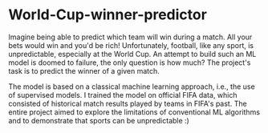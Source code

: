 # World-Cup-winner-predictor  
Imagine being able to predict which team will win during a match. All your bets would win and you'd be rich! Unfortunately, football, like any sport, is unpredictable, especially at the World Cup.
An attempt to build such an ML model is doomed to failure, the only question is how much? The project's task is to predict the winner of a given match.

The model is based on a classical machine learning approach, i.e., the use of supervised models. I trained the model on official FIFA data, which consisted of historical match results played by teams in FIFA's past. The entire project aimed to explore the limitations of conventional ML algorithms and to demonstrate that sports can be unpredictable :)
